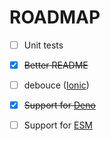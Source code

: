 # ROADMAP

- [ ] Unit tests

- [x] ~~Better README~~

- [ ] debouce ([Ionic](https://github.com/ionic-team/ionic-docs/blob/master/src/utils.ts#L17))

- [x] ~~Support for [Deno](https://deno.land)~~

- [ ] Support for [ESM](https://deno.land/manual@v1.15.3/tools/bundler)
